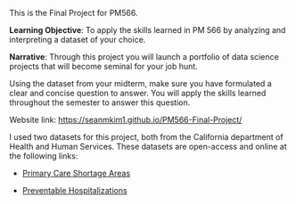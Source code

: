 This is the Final Project for PM566.

**Learning Objective**: To apply the skills learned in PM 566 by analyzing and interpreting a dataset of your choice.

**Narrative**: Through this project you will launch a portfolio of data science projects that will become seminal for your job hunt.

Using the dataset from your midterm, make sure you have formulated a clear and concise question to answer. You will apply the skills learned throughout the semester to answer this question.

Website link: <https://seanmkim1.github.io/PM566-Final-Project/>

I used two datasets for this project, both from the California department of Health and Human Services. These datasets are open-access and online at the following links:

-   [Primary Care Shortage Areas](https://data.chhs.ca.gov/dataset/primary-care-shortage-areas-in-california/resource/0ba7c904-2302-400a-ba27-b8e8e5c1ab4a)

-   [Preventable Hospitalizations](https://data.chhs.ca.gov/dataset/rates-of-preventable-hospitalizations-for-selected-medical-conditions-by-county/resource/1f699c45-f52f-408e-a8f2-87e537aea82d?inner_span=True)
